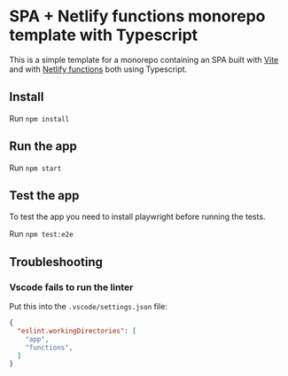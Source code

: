 # SPA + Netlify functions monorepo template with Typescript
This is a simple template for a monorepo containing an SPA built with [Vite](https://vitejs.dev/)
and with [Netlify functions](https://docs.netlify.com/functions/build/?fn-language=ts) both 
using Typescript.

## Install
Run `npm install`

## Run the app
Run `npm start`

## Test the app
To test the app you need to install playwright before running the tests.

Run `npm test:e2e`


## Troubleshooting

### Vscode fails to run the linter
Put this into the `.vscode/settings.json` file:
```json
{
  "eslint.workingDirectories": [
    "app",
    "functions",
  ]
}
```